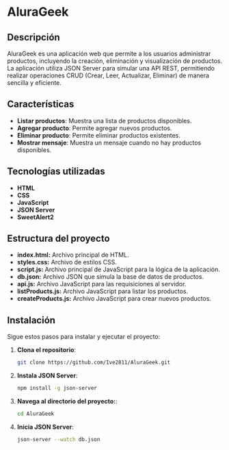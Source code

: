 # AluraGeek

## Descripción
AluraGeek es una aplicación web que permite a los usuarios administrar productos, incluyendo la creación, eliminación y visualización de productos. La aplicación utiliza JSON Server para simular una API REST, permitiendo realizar operaciones CRUD (Crear, Leer, Actualizar, Eliminar) de manera sencilla y eficiente.

## Características
- **Listar productos**: Muestra una lista de productos disponibles.
- **Agregar producto**: Permite agregar nuevos productos.
- **Eliminar producto**: Permite eliminar productos existentes.
- **Mostrar mensaje**: Muestra un mensaje cuando no hay productos disponibles.

## Tecnologías utilizadas
- **HTML**
- **CSS**
- **JavaScript**
- **JSON Server**
- **SweetAlert2**

## Estructura del proyecto
- **index.html:** Archivo principal de HTML.
- **styles.css:** Archivo de estilos CSS.
- **script.js:** Archivo principal de JavaScript para la lógica de la aplicación.
- **db.json:** Archivo JSON que simula la base de datos de productos.
- **api.js:** Archivo JavaScript para las requisiciones al servidor.
- **listProducts.js:** Archivo JavaScript para listar los productos.
- **createProducts.js:** Archivo JavaScript para crear nuevos productos.

## Instalación
Sigue estos pasos para instalar y ejecutar el proyecto:

1. **Clona el repositorio**:
   ```bash
   git clone https://github.com/Ive2811/AluraGeek.git

2. **Instala JSON Server**:
   ```bash
   npm install -g json-server

3. **Navega al directorio del proyecto:**:
   ```bash
   cd AluraGeek

4. **Inicia JSON Server**:
   ```bash
   json-server --watch db.json

